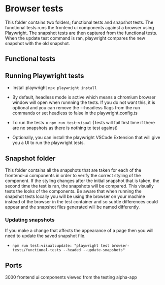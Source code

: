 # Browser tests

This folder contains two folders; functional tests and snapshot tests.
The functional tests runs the frontend ui components against a browser using Playwright.
The snapshot tests are then captured from the functional tests. When the update test command is ran, playwright compares the new snapshot with the old snapshot.

## Functional tests

## Running Playwright tests
- Install playwright `npx playwright install`
- By default, headless mode is active which means a chromium browser window will open when runnning the tests. If you do not want this, it is optional and you can remove the --headless flags from the run commands or set headless to false in the playwright.config.ts
- To run the tests = `npm run test:visual` (Tests will fail first time if there are no snapshots as there is nothing to test against)

- Optionally, you can install the playwright VSCode Extension that will give you a UI to run the playwright tests.

## Snapshot folder
This folder contains all the snapshots that are taken for each of the frontend-ui components in order to verify the 
correct styling of the component. If the styling changes after the initial snapshot that is taken, the second time the 
test is ran, the snapshots will be compared. This visually tests the looks of the components. 
Be aware that when running the snapshot tests locally you will be using the browser on your
machine instead of the browser in the test container and so subtle differences could appear and the snapshot files
generated will be named differently.

### Updating snapshots
If you make a change that affects the appearance of a page then you will need to update the saved snapshot file.
- `npm run test:visual:update: "playwright test browser-tests/functional-tests --headed --update-snapshots"`

## Ports
3000 frontend ui components viewed from the testing alpha-app